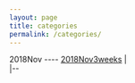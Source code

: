 ```yaml
---
layout: page
title: categories
permalink: /categories/
---
```


2018Nov ---- [2018Nov3weeks](../blog/2018/11/Nov3weeks)
         |    
         |-- []()
